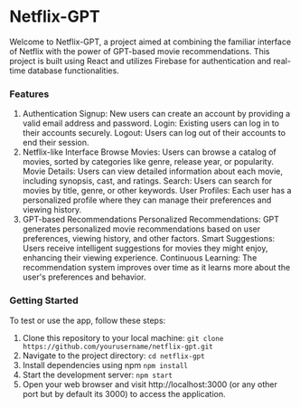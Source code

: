 # Netflix-GPT
Welcome to Netflix-GPT, a project aimed at combining the familiar interface of Netflix with the power of GPT-based movie recommendations. This project is built using React and utilizes Firebase for authentication and real-time database functionalities.

### Features
1. Authentication
Signup: New users can create an account by providing a valid email address and password.
Login: Existing users can log in to their accounts securely.
Logout: Users can log out of their accounts to end their session.
2. Netflix-like Interface
Browse Movies: Users can browse a catalog of movies, sorted by categories like genre, release year, or popularity.
Movie Details: Users can view detailed information about each movie, including synopsis, cast, and ratings.
Search: Users can search for movies by title, genre, or other keywords.
User Profiles: Each user has a personalized profile where they can manage their preferences and viewing history.
3. GPT-based Recommendations
Personalized Recommendations: GPT generates personalized movie recommendations based on user preferences, viewing history, and other factors.
Smart Suggestions: Users receive intelligent suggestions for movies they might enjoy, enhancing their viewing experience.
Continuous Learning: The recommendation system improves over time as it learns more about the user's preferences and behavior.
### Getting Started
To test or use the app, follow these steps:
1. Clone this repository to your local machine:
   `git clone https://github.com/yourusername/netflix-gpt.git`
2. Navigate to the project directory:
   `cd netflix-gpt`
3. Install dependencies using npm
   `npm install`
4. Start the development server:
   `npm start`
5. Open your web browser and visit http://localhost:3000 (or any other port but by default its 3000) to access the application.
